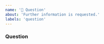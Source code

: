 ```yaml
---
name: '🙋 Question'
about: 'Further information is requested.'
labels: 'question'
---
```


### Question
